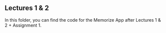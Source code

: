 
## Lectures 1 & 2
In this folder, you can find the code for the Memorize App after Lectures 1 & 2 + Assignment 1. 
